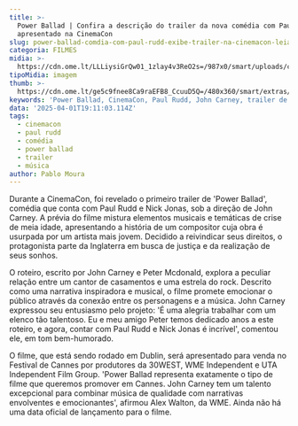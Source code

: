 ```yaml
---
title: >-
  Power Ballad | Confira a descrição do trailer da nova comédia com Paul Rudd
  apresentado na CinemaCon
slug: power-ballad-comdia-com-paul-rudd-exibe-trailer-na-cinemacon-leia-descrio
categoria: FILMES
midia: >-
  https://cdn.ome.lt/LLLiysiGrQw01_1zlay4v3ReO2s=/987x0/smart/uploads/conteudo/fotos/OMELETE_CAPA_-_2025-04-01T152450.534.png
tipoMidia: imagem
thumb: >-
  https://cdn.ome.lt/ge5c9fnee8Ca9raEFB8_CcuuD5Q=/480x360/smart/extras/conteudos/omelete_THUMB_-_2025-04-01T152438.288.png
keywords: 'Power Ballad, CinemaCon, Paul Rudd, John Carney, trailer de filme'
data: '2025-04-01T19:11:03.114Z'
tags:
  - cinemacon
  - paul rudd
  - comédia
  - power ballad
  - trailer
  - música
author: Pablo Moura
---
```


Durante a CinemaCon, foi revelado o primeiro trailer de 'Power Ballad', comédia que conta com Paul Rudd e Nick Jonas, sob a direção de John Carney. A prévia do filme mistura elementos musicais e temáticas de crise de meia idade, apresentando a história de um compositor cuja obra é usurpada por um artista mais jovem. Decidido a reivindicar seus direitos, o protagonista parte da Inglaterra em busca de justiça e da realização de seus sonhos.

O roteiro, escrito por John Carney e Peter Mcdonald, explora a peculiar relação entre um cantor de casamentos e uma estrela do rock. Descrito como uma narrativa inspiradora e musical, o filme promete emocionar o público através da conexão entre os personagens e a música. John Carney expressou seu entusiasmo pelo projeto: 'É uma alegria trabalhar com um elenco tão talentoso. Eu e meu amigo Peter temos dedicado anos a este roteiro, e agora, contar com Paul Rudd e Nick Jonas é incrível', comentou ele, em tom bem-humorado.

O filme, que está sendo rodado em Dublin, será apresentado para venda no Festival de Cannes por produtores da 30WEST, WME Independent e UTA Independent Film Group. 'Power Ballad representa exatamente o tipo de filme que queremos promover em Cannes. John Carney tem um talento excepcional para combinar música de qualidade com narrativas envolventes e emocionantes', afirmou Alex Walton, da WME. Ainda não há uma data oficial de lançamento para o filme.
